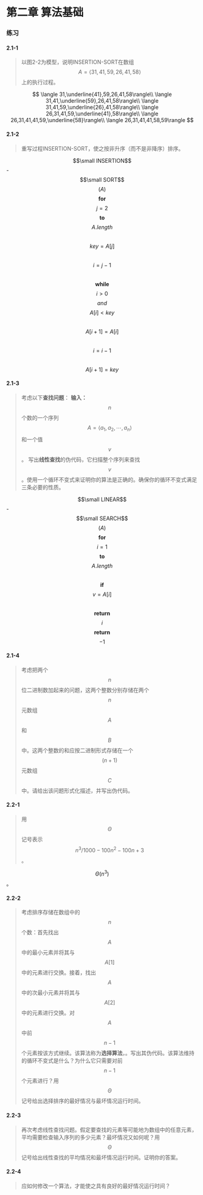 # 第二章 算法基础

### 练习
#### **2.1-1**
> 以图2-2为模型，说明INSERTION-SORT在数组$$A=\langle 31,41,59,26,41,58\rangle$$上的执行过程。

$$
\langle 31,\underline{41},59,26,41,58\rangle\\
\langle 31,41,\underline{59},26,41,58\rangle\\
\langle 31,41,59,\underline{26},41,58\rangle\\
\langle 26,31,41,59,\underline{41},58\rangle\\
\langle 26,31,41,41,59,\underline{58}\rangle\\
\langle 26,31,41,41,58,59\rangle
$$

#### **2.1-2**
> 重写过程INSERTION-SORT，使之按非升序（而不是非降序）排序。

$$\small INSERTION$$-$$\small SORT$$$$(A)$$
$$\boldsymbol{for}$$ $$j=2$$ $$\boldsymbol{to}$$ $$A.length$$
&emsp;&emsp;$$key=A[j]$$
&emsp;&emsp;$$i=j-1$$
&emsp;&emsp;$$\boldsymbol{while}$$ $$i>0$$ $$and$$ $$A[i]\lt key$$
&emsp;&emsp;&emsp;&emsp;$$A[i+1]=A[i]$$
&emsp;&emsp;&emsp;&emsp;$$i=i-1$$
&emsp;&emsp;$$A[i+1]=key$$

#### **2.1-3**
> 考虑以下**查找问题**：
**输入：**$$n$$个数的一个序列$$A=\langle a_1,a_2,\cdots,a_n\rangle$$和一个值$$v$$。
写出**线性查找**的伪代码，它扫描整个序列来查找$$v$$。使用一个循环不变式来证明你的算法是正确的。确保你的循环不变式满足三条必要的性质。

$$\small LINEAR$$-$$\small SEARCH$$$$(A)$$
$$\boldsymbol{for}$$ $$i=1$$ $$\boldsymbol{to}$$ $$A.length$$
&emsp;&emsp;$$\boldsymbol{if}$$ $$v=A[i]$$
&emsp;&emsp;&emsp;&emsp;$$\boldsymbol{return}$$ $$i$$
$$\boldsymbol{return}$$ $$-1$$

#### **2.1-4**
> 考虑把两个$$n$$位二进制数加起来的问题，这两个整数分别存储在两个$$n$$元数组$$A$$和$$B$$中。这两个整数的和应按二进制形式存储在一个$$(n+1)$$元数组$$C$$中。请给出该问题形式化描述，并写出伪代码。

#### **2.2-1**
> 用$$\Theta$$记号表示$$n^3/1000-100n^2-100n+3$$。

$$\Theta(n^3)$$。

#### **2.2-2**
> 考虑排序存储在数组中的$$n$$个数：首先找出$$A$$中的最小元素并将其与$$A[1]$$中的元素进行交换。接着，找出$$A$$中的次最小元素并将其与$$A[2]$$中的元素进行交换。对$$A$$中前$$n-1$$个元素按该方式继续。该算法称为**选择算法**，。写出其伪代码。该算法维持的循环不变式是什么？为什么它只需要对前$$n-1$$个元素进行？用$$\Theta$$记号给出选择排序的最好情况与最坏情况运行时间。

#### **2.2-3**
> 再次考虑线性查找问题。假定要查找的元素等可能地为数组中的任意元素，平均需要检查输入序列的多少元素？最坏情况又如何呢？用$$\Theta$$记号给出线性查找的平均情况和最坏情况运行时间。证明你的答案。

#### **2.2-4**
> 应如何修改一个算法，才能使之具有良好的最好情况运行时间？

